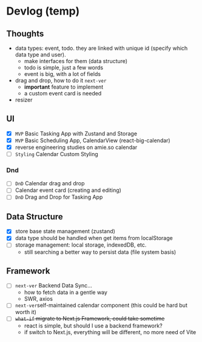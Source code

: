 # Devlog (temp)

## Thoughts

- data types: event, todo. they are linked with unique id (specify which data type and user).
    - make interfaces for them (data structure)
    - todo is simple, just a few words
    - event is big, with a lot of fields
- drag and drop, how to do it `next-ver`
    - **important** feature to implement
    - a custom event card is needed
- resizer

## UI

- [x] `MVP` Basic Tasking App with Zustand and Storage
- [x] `MVP` Basic Scheduling App, CalendarView (react-big-calendar)
- [x] reverse engineering studies on amie.so calendar
- [ ] `Styling` Calendar Custom Styling

### Dnd

- [ ] `DnD` Calendar drag and drop
- [ ] Calendar event card (creating and editing)
- [ ] `DnD` Drag and Drop for Tasking App

## Data Structure

- [x] store base state management (zustand)
- [x] data type should be handled when get items from localStorage
- [ ] storage management: local storage, indexedDB, etc.
    - still searching a better way to persist data (file system basis)

## Framework

- [ ] `next-ver` Backend Data Sync...
    - how to fetch data in a gentle way
    - SWR, axios
- [ ] `next-ver`self-maintained calendar component (this could be hard but worth it)
- [ ] ~~`what-if` migrate to Next.js Framework, could take sometime~~
    - react is simple, but should I use a backend framework?
    - if switch to Next.js, everything will be different, no more need of Vite